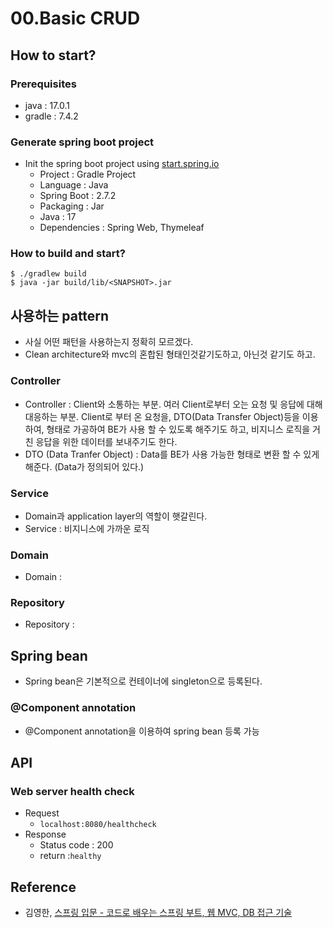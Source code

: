 # 00.Basic CRUD
## How to start?
### Prerequisites
- java : 17.0.1
- gradle : 7.4.2

### Generate spring boot project 
- Init the spring boot project using [start.spring.io](https://start.spring.io/)
  - Project : Gradle Project
  - Language : Java
  - Spring Boot : 2.7.2
  - Packaging : Jar
  - Java : 17
  - Dependencies : Spring Web, Thymeleaf

### How to build and start?
```aidl
$ ./gradlew build 
$ java -jar build/lib/<SNAPSHOT>.jar
```

## 사용하는 pattern
- 사실 어떤 패턴을 사용하는지 정확히 모르겠다.
- Clean architecture와 mvc의 혼합된 형태인것같기도하고, 아닌것 같기도 하고.
### Controller
  - Controller : Client와 소통하는 부분. 여러 Client로부터 오는 요청 및 응답에 대해 대응하는 부분. 
    Client로 부터 온 요청을, DTO(Data Transfer Object)등을 이용하여, 형태로 가공하여 BE가 사용 할 수 있도록 해주기도 하고, 
    비지니스 로직을 거친 응답을 위한 데이터를 보내주기도 한다.   
  - DTO (Data Tranfer Object) : Data를 BE가 사용 가능한 형태로 변환 할 수 있게 해준다. (Data가 정의되어 있다.)
### Service
  - Domain과 application layer의 역할이 햇갈린다.  
  - Service : 비지니스에 가까운 로직
### Domain 
  - Domain : 
### Repository
  - Repository :

## Spring bean
- Spring bean은 기본적으로 컨테이너에 singleton으로 등록된다. 
### @Component annotation
- @Component annotation을 이용하여 spring bean 등록 가능

## API
### Web server health check
- Request
  - `localhost:8080/healthcheck`
- Response
  - Status code : 200 
  - return :`healthy`

## Reference
- 김영한, [스프링 입문 - 코드로 배우는 스프링 부트, 웹 MVC, DB 접근 기술](https://www.inflearn.com/course/%EC%8A%A4%ED%94%84%EB%A7%81-%EC%9E%85%EB%AC%B8-%EC%8A%A4%ED%94%84%EB%A7%81%EB%B6%80%ED%8A%B8)